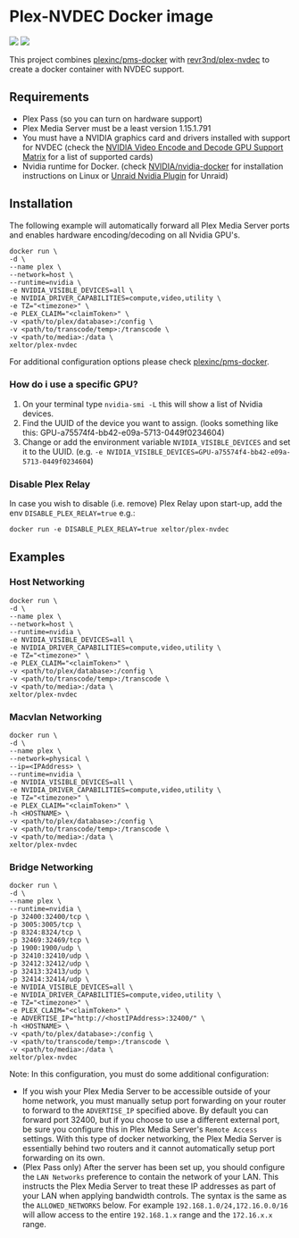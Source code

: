 # Plex-NVDEC Docker image
[![](https://images.microbadger.com/badges/version/xeltor/plex-nvdec.svg)](https://microbadger.com/images/xeltor/plex-nvdec "Get your own version badge on microbadger.com") [![](https://images.microbadger.com/badges/image/xeltor/plex-nvdec.svg)](https://microbadger.com/images/xeltor/plex-nvdec "Get your own image badge on microbadger.com")

This project combines [plexinc/pms-docker](https://github.com/plexinc/pms-docker) with [revr3nd/plex-nvdec](https://github.com/revr3nd/plex-nvdec) to create a docker container with NVDEC support.

## Requirements

- Plex Pass (so you can turn on hardware support)
- Plex Media Server must be a least version 1.15.1.791
- You must have a NVIDIA graphics card and drivers installed with support for NVDEC (check the [NVIDIA Video Encode and Decode GPU Support Matrix](https://developer.nvidia.com/video-encode-decode-gpu-support-matrix) for a list of supported cards)
- Nvidia runtime for Docker. (check [NVIDIA/nvidia-docker](https://github.com/NVIDIA/nvidia-docker#quickstart) for installation instructions on Linux or [Unraid Nvidia Plugin](https://forums.unraid.net/topic/77813-plugin-linuxserverio-unraid-nvidia/?tab=comments#comment-719665) for Unraid)

## Installation
The following example will automatically forward all Plex Media Server ports and enables hardware encoding/decoding on all Nvidia GPU's.
```
docker run \
-d \
--name plex \
--network=host \
--runtime=nvidia \
-e NVIDIA_VISIBLE_DEVICES=all \
-e NVIDIA_DRIVER_CAPABILITIES=compute,video,utility \
-e TZ="<timezone>" \
-e PLEX_CLAIM="<claimToken>" \
-v <path/to/plex/database>:/config \
-v <path/to/transcode/temp>:/transcode \
-v <path/to/media>:/data \
xeltor/plex-nvdec
```
For additional configuration options please check [plexinc/pms-docker](https://github.com/plexinc/pms-docker#parameters).

### How do i use a specific GPU?
1. On your terminal type `nvidia-smi -L` this will show a list of Nvidia devices.
2. Find the UUID of the device you want to assign. (looks something like this: GPU-a75574f4-bb42-e09a-5713-0449f0234604)
3. Change or add the environment variable `NVIDIA_VISIBLE_DEVICES` and set it to the UUID. (e.g. `-e NVIDIA_VISIBLE_DEVICES=GPU-a75574f4-bb42-e09a-5713-0449f0234604`)

### Disable Plex Relay
In case you wish to disable (i.e. remove) Plex Relay upon start-up, add the env `DISABLE_PLEX_RELAY=true` e.g.:

```
docker run -e DISABLE_PLEX_RELAY=true xeltor/plex-nvdec
```

## Examples

### Host Networking

```
docker run \
-d \
--name plex \
--network=host \
--runtime=nvidia \
-e NVIDIA_VISIBLE_DEVICES=all \
-e NVIDIA_DRIVER_CAPABILITIES=compute,video,utility \
-e TZ="<timezone>" \
-e PLEX_CLAIM="<claimToken>" \
-v <path/to/plex/database>:/config \
-v <path/to/transcode/temp>:/transcode \
-v <path/to/media>:/data \
xeltor/plex-nvdec
```

### Macvlan Networking

```
docker run \
-d \
--name plex \
--network=physical \
--ip=<IPAddress> \
--runtime=nvidia \
-e NVIDIA_VISIBLE_DEVICES=all \
-e NVIDIA_DRIVER_CAPABILITIES=compute,video,utility \
-e TZ="<timezone>" \
-e PLEX_CLAIM="<claimToken>" \
-h <HOSTNAME> \
-v <path/to/plex/database>:/config \
-v <path/to/transcode/temp>:/transcode \
-v <path/to/media>:/data \
xeltor/plex-nvdec
```

### Bridge Networking

```
docker run \
-d \
--name plex \
--runtime=nvidia \
-p 32400:32400/tcp \
-p 3005:3005/tcp \
-p 8324:8324/tcp \
-p 32469:32469/tcp \
-p 1900:1900/udp \
-p 32410:32410/udp \
-p 32412:32412/udp \
-p 32413:32413/udp \
-p 32414:32414/udp \
-e NVIDIA_VISIBLE_DEVICES=all \
-e NVIDIA_DRIVER_CAPABILITIES=compute,video,utility \
-e TZ="<timezone>" \
-e PLEX_CLAIM="<claimToken>" \
-e ADVERTISE_IP="http://<hostIPAddress>:32400/" \
-h <HOSTNAME> \
-v <path/to/plex/database>:/config \
-v <path/to/transcode/temp>:/transcode \
-v <path/to/media>:/data \
xeltor/plex-nvdec
```

Note: In this configuration, you must do some additional configuration:

- If you wish your Plex Media Server to be accessible outside of your home network, you must manually setup port forwarding on your router to forward to the `ADVERTISE_IP` specified above.  By default you can forward port 32400, but if you choose to use a different external port, be sure you configure this in Plex Media Server's `Remote Access` settings.  With this type of docker networking, the Plex Media Server is essentially behind two routers and it cannot automatically setup port forwarding on its own.
- (Plex Pass only) After the server has been set up, you should configure the `LAN Networks` preference to contain the network of your LAN.  This instructs the Plex Media Server to treat these IP addresses as part of your LAN when applying bandwidth controls.  The syntax is the same as the `ALLOWED_NETWORKS` below.  For example `192.168.1.0/24,172.16.0.0/16` will allow access to the entire `192.168.1.x` range and the `172.16.x.x` range.
